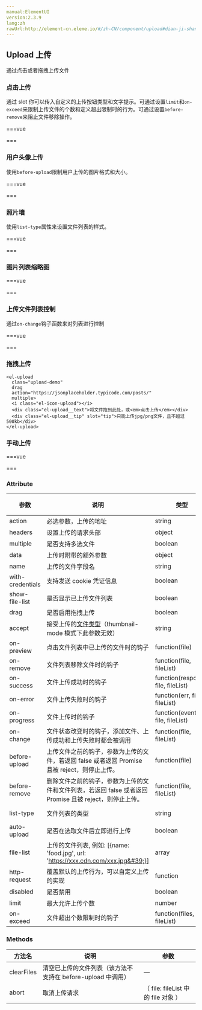 ```yaml
---
manual:ElementUI
version:2.3.9
lang:zh
rawUrl:http://element-cn.eleme.io/#/zh-CN/component/upload#dian-ji-shang-chuan
---
```



## Upload 上传<a name="upload-shang-chuan"></a>


通过点击或者拖拽上传文件


### 点击上传<a name="dian-ji-shang-chuan"></a>


通过 slot 你可以传入自定义的上传按钮类型和文字提示。可通过设置`limit`和`on-exceed`来限制上传文件的个数和定义超出限制时的行为。可通过设置`before-remove`来阻止文件移除操作。


===vue
<template>
<el-upload
  class="upload-demo"
  action="https://jsonplaceholder.typicode.com/posts/"
  :on-preview="handlePreview"
  :on-remove="handleRemove"
  :before-remove="beforeRemove"
  multiple
  :limit="3"
  :on-exceed="handleExceed"
  :file-list="fileList">
  <el-button size="small" type="primary">点击上传</el-button>
  <div slot="tip" class="el-upload__tip">只能上传jpg/png文件，且不超过500kb</div>
</el-upload>
</template>


<script>
  export default {
    data() {
      return {
        fileList: [{name: 'food.jpeg', url: 'https://fuss10.elemecdn.com/3/63/4e7f3a15429bfda99bce42a18cdd1jpeg.jpeg?imageMogr2/thumbnail/360x360/format/webp/quality/100'}, {name: 'food2.jpeg', url: 'https://fuss10.elemecdn.com/3/63/4e7f3a15429bfda99bce42a18cdd1jpeg.jpeg?imageMogr2/thumbnail/360x360/format/webp/quality/100'}]
      };
    },
    methods: {
      handleRemove(file, fileList) {
        console.log(file, fileList);
      },
      handlePreview(file) {
        console.log(file);
      },
      handleExceed(files, fileList) {
        this.$message.warning(`当前限制选择 3 个文件，本次选择了 ${files.length} 个文件，共选择了 ${files.length + fileList.length} 个文件`);
      },
      beforeRemove(file, fileList) {
        return this.$confirm(`确定移除 ${ file.name }？`);
      }
    }
  }
</script>


===




### 用户头像上传<a name="yong-hu-tou-xiang-shang-chuan"></a>


使用`before-upload`限制用户上传的图片格式和大小。

===vue
<template>
<el-upload
  class="avatar-uploader"
  action="https://jsonplaceholder.typicode.com/posts/"
  :show-file-list="false"
  :on-success="handleAvatarSuccess"
  :before-upload="beforeAvatarUpload">
  <img v-if="imageUrl" :src="imageUrl" class="avatar">
  <i v-else class="el-icon-plus avatar-uploader-icon"></i>
</el-upload>
</template>


<script>
  export default {
    data() {
      return {
        imageUrl: ''
      };
    },
    methods: {
      handleAvatarSuccess(res, file) {
        this.imageUrl = URL.createObjectURL(file.raw);
      },
      beforeAvatarUpload(file) {
        const isJPG = file.type === 'image/jpeg';
        const isLt2M = file.size / 1024 / 1024 < 2;

        if (!isJPG) {
          this.$message.error('上传头像图片只能是 JPG 格式!');
        }
        if (!isLt2M) {
          this.$message.error('上传头像图片大小不能超过 2MB!');
        }
        return isJPG && isLt2M;
      }
    }
  }
</script>

<style>
  .avatar-uploader .el-upload {
    border: 1px dashed #d9d9d9;
    border-radius: 6px;
    cursor: pointer;
    position: relative;
    overflow: hidden;
  }
  .avatar-uploader .el-upload:hover {
    border-color: #409EFF;
  }
  .avatar-uploader-icon {
    font-size: 28px;
    color: #8c939d;
    width: 178px;
    height: 178px;
    line-height: 178px;
    text-align: center;
  }
  .avatar {
    width: 178px;
    height: 178px;
    display: block;
  }
</style>
===




### 照片墙<a name="zhao-pian-qiang"></a>


使用`list-type`属性来设置文件列表的样式。

===vue
<template>
<el-upload
  action="https://jsonplaceholder.typicode.com/posts/"
  list-type="picture-card"
  :on-preview="handlePictureCardPreview"
  :on-remove="handleRemove">
  <i class="el-icon-plus"></i>
</el-upload>
<el-dialog :visible.sync="dialogVisible">
  <img width="100%" :src="dialogImageUrl" alt="">
</el-dialog>
</template>


<script>
  export default {
    data() {
      return {
        dialogImageUrl: '',
        dialogVisible: false
      };
    },
    methods: {
      handleRemove(file, fileList) {
        console.log(file, fileList);
      },
      handlePictureCardPreview(file) {
        this.dialogImageUrl = file.url;
        this.dialogVisible = true;
      }
    }
  }
</script>


===




### 图片列表缩略图<a name="tu-pian-lie-biao-suo-lue-tu"></a>
===vue
<template>
<el-upload
  class="upload-demo"
  action="https://jsonplaceholder.typicode.com/posts/"
  :on-preview="handlePreview"
  :on-remove="handleRemove"
  :file-list="fileList2"
  list-type="picture">
  <el-button size="small" type="primary">点击上传</el-button>
  <div slot="tip" class="el-upload__tip">只能上传jpg/png文件，且不超过500kb</div>
</el-upload>
</template>


<script>
  export default {
    data() {
      return {
        fileList2: [{name: 'food.jpeg', url: 'https://fuss10.elemecdn.com/3/63/4e7f3a15429bfda99bce42a18cdd1jpeg.jpeg?imageMogr2/thumbnail/360x360/format/webp/quality/100'}, {name: 'food2.jpeg', url: 'https://fuss10.elemecdn.com/3/63/4e7f3a15429bfda99bce42a18cdd1jpeg.jpeg?imageMogr2/thumbnail/360x360/format/webp/quality/100'}]
      };
    },
    methods: {
      handleRemove(file, fileList) {
        console.log(file, fileList);
      },
      handlePreview(file) {
        console.log(file);
      }
    }
  }
</script>


===




### 上传文件列表控制<a name="shang-chuan-wen-jian-lie-biao-kong-zhi"></a>


通过`on-change`钩子函数来对列表进行控制

===vue
<template>
<el-upload
  class="upload-demo"
  action="https://jsonplaceholder.typicode.com/posts/"
  :on-change="handleChange"
  :file-list="fileList3">
  <el-button size="small" type="primary">点击上传</el-button>
  <div slot="tip" class="el-upload__tip">只能上传jpg/png文件，且不超过500kb</div>
</el-upload>
</template>


<script>
  export default {
    data() {
      return {
        fileList3: [{
          name: 'food.jpeg',
          url: 'https://fuss10.elemecdn.com/3/63/4e7f3a15429bfda99bce42a18cdd1jpeg.jpeg?imageMogr2/thumbnail/360x360/format/webp/quality/100'
        }, {
          name: 'food2.jpeg',
          url: 'https://fuss10.elemecdn.com/3/63/4e7f3a15429bfda99bce42a18cdd1jpeg.jpeg?imageMogr2/thumbnail/360x360/format/webp/quality/100'
        }]
      };
    },
    methods: {
      handleChange(file, fileList) {
        this.fileList3 = fileList.slice(-3);
      }
    }
  }
</script>


===




### 拖拽上传<a name="tuo-zhuai-shang-chuan"></a>

```
<el-upload
  class="upload-demo"
  drag
  action="https://jsonplaceholder.typicode.com/posts/"
  multiple>
  <i class="el-icon-upload"></i>
  <div class="el-upload__text">将文件拖到此处，或<em>点击上传</em></div>
  <div class="el-upload__tip" slot="tip">只能上传jpg/png文件，且不超过500kb</div>
</el-upload>

```




### 手动上传<a name="shou-dong-shang-chuan"></a>
===vue
<template>
<el-upload
  class="upload-demo"
  ref="upload"
  action="https://jsonplaceholder.typicode.com/posts/"
  :on-preview="handlePreview"
  :on-remove="handleRemove"
  :file-list="fileList"
  :auto-upload="false">
  <el-button slot="trigger" size="small" type="primary">选取文件</el-button>
  <el-button style="margin-left: 10px;" size="small" type="success" @click="submitUpload">上传到服务器</el-button>
  <div slot="tip" class="el-upload__tip">只能上传jpg/png文件，且不超过500kb</div>
</el-upload>
</template>


<script>
  export default {
    data() {
      return {
        fileList: [{name: 'food.jpeg', url: 'https://fuss10.elemecdn.com/3/63/4e7f3a15429bfda99bce42a18cdd1jpeg.jpeg?imageMogr2/thumbnail/360x360/format/webp/quality/100'}, {name: 'food2.jpeg', url: 'https://fuss10.elemecdn.com/3/63/4e7f3a15429bfda99bce42a18cdd1jpeg.jpeg?imageMogr2/thumbnail/360x360/format/webp/quality/100'}]
      };
    },
    methods: {
      submitUpload() {
        this.$refs.upload.submit();
      },
      handleRemove(file, fileList) {
        console.log(file, fileList);
      },
      handlePreview(file) {
        console.log(file);
      }
    }
  }
</script>


===




### Attribute<a name="attribute"></a>
参数 | 说明 | 类型 | 可选值 | 默认值 
 ---  |  ---  |  ---  |  ---  |  ---  | 
action | 必选参数，上传的地址 | string | — | — 
headers | 设置上传的请求头部 | object | — | — 
multiple | 是否支持多选文件 | boolean | — | — 
data | 上传时附带的额外参数 | object | — | — 
name | 上传的文件字段名 | string | — | file 
with-credentials | 支持发送 cookie 凭证信息 | boolean | — | false 
show-file-list | 是否显示已上传文件列表 | boolean | — | true 
drag | 是否启用拖拽上传 | boolean | — | false 
accept | 接受上传的[文件类型](%1532 "")（thumbnail-mode 模式下此参数无效） | string | — | — 
on-preview | 点击文件列表中已上传的文件时的钩子 | function(file) | — | — 
on-remove | 文件列表移除文件时的钩子 | function(file, fileList) | — | — 
on-success | 文件上传成功时的钩子 | function(response, file, fileList) | — | — 
on-error | 文件上传失败时的钩子 | function(err, file, fileList) | — | — 
on-progress | 文件上传时的钩子 | function(event, file, fileList) | — | — 
on-change | 文件状态改变时的钩子，添加文件、上传成功和上传失败时都会被调用 | function(file, fileList) | — | — 
before-upload | 上传文件之前的钩子，参数为上传的文件，若返回 false 或者返回 Promise 且被 reject，则停止上传。 | function(file) | — | — 
before-remove | 删除文件之前的钩子，参数为上传的文件和文件列表，若返回 false 或者返回 Promise 且被 reject，则停止上传。 | function(file, fileList) | — | — 
list-type | 文件列表的类型 | string | text/picture/picture-card | text 
auto-upload | 是否在选取文件后立即进行上传 | boolean | — | true 
file-list | 上传的文件列表, 例如: [{name: &#39;food.jpg&#39;, url: &#39;https://xxx.cdn.com/xxx.jpg&#39;}] | array | — | [] 
http-request | 覆盖默认的上传行为，可以自定义上传的实现 | function | — | — 
disabled | 是否禁用 | boolean | — | false 
limit | 最大允许上传个数 | number | — | — 
on-exceed | 文件超出个数限制时的钩子 | function(files, fileList) | — | - 


### Methods<a name="methods"></a>
方法名 | 说明 | 参数 
 ---  |  ---  |  ---  | 
clearFiles | 清空已上传的文件列表（该方法不支持在 before-upload 中调用） | — 
abort | 取消上传请求 | （ file: fileList 中的 file 对象 ） 

